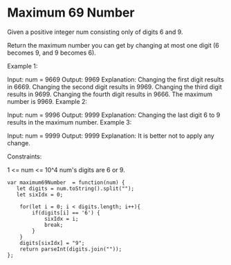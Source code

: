# Maximum 69 Number

Given a positive integer num consisting only of digits 6 and 9.

Return the maximum number you can get by changing at most one digit (6 becomes 9, and 9 becomes 6).



Example 1:

Input: num = 9669
Output: 9969
Explanation:
Changing the first digit results in 6669.
Changing the second digit results in 9969.
Changing the third digit results in 9699.
Changing the fourth digit results in 9666.
The maximum number is 9969.
Example 2:

Input: num = 9996
Output: 9999
Explanation: Changing the last digit 6 to 9 results in the maximum number.
Example 3:

Input: num = 9999
Output: 9999
Explanation: It is better not to apply any change.


Constraints:

1 <= num <= 10^4
num's digits are 6 or 9.

```
var maximum69Number  = function(num) {
   let digits = num.toString().split("");
   let sixIdx = 0;

    for(let i = 0; i < digits.length; i++){
        if(digits[i] == '6') {
            sixIdx = i;
            break;
        }
    }
    digits[sixIdx] = "9";
    return parseInt(digits.join(""));
};
```
